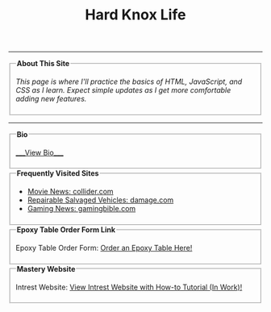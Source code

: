 <html>
<head>
  <meta charset="UTF-8">
  <meta name="viewport" content="width=device-width, initial-scale=1.0">
  <title>Hard Knox Life</title>
  <link rel="stylesheet" href="Index Page.css">
  <style>

/* Container for flexboxes */
.row {
  display: -webkit-flex;
  display: flex;
}

/* Create three equal columns that sits next to each other */
.column {
  -webkit-flex: 1;
  -ms-flex: 1;
  flex: 1;
  padding: 10px;
}


/* Responsive layout - makes the three columns stack on top of each other instead of next to each other */
@media (max-width: 1000px) {
  .row {
    -webkit-flex-direction: column;
    flex-direction: column;
  }
</style> 
</head>

<body>
  <header>
    <h1>Hard Knox Life</h1>
  </header>

  <hr>

  <fieldset>
    <legend><b>About This Site</b></legend>
    <em>
      <p>This page is where I'll practice the basics of HTML, JavaScript, and CSS as I learn. Expect simple updates as I get more comfortable adding new features.</p>
    </em>
  </fieldset>


  <hr>
  <div class="row">
  <div class="column">
    <fieldset>
    <legend><b>Bio</b></legend>
    <p>
      <a href="Bio2.html">___View Bio___</a>
    </p>
  </fieldset>
  </div>

  <div class="row">
  <div class="column">
  <fieldset>
    <legend><b>Frequently Visited Sites</b></legend>
    <ul>
      <li><a href="https://collider.com/">Movie News: collider.com</a></li>
      <li><a href="https://www.damage.com/">Repairable Salvaged Vehicles: damage.com</a></li>
      <li><a href="https://www.gamingbible.com/">Gaming News: gamingbible.com</a></li>
    </ul>
  </fieldset>
  </div>

  <div class="row">
  <div class="column">
  <fieldset>
    <legend><b>Epoxy Table Order Form Link</b></legend>
    <p>
      Epoxy Table Order Form:
      <a href="OrderForm/Epoxy Table Order Form.html">Order an Epoxy Table Here!</a>
    </p>
  </fieldset>
  </div>

  <div class="row">
  <div class="column">
  <fieldset>
    <legend><b>Mastery Website</b></legend>
    <p>
      Intrest Website:
      <a href="Mastery Website.html">View Intrest Website with How-to Tutorial (In Work)!</a>
    </p>
  </fieldset>
  </div>


